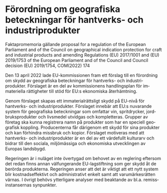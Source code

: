 # Förordning om geografiska beteckningar för hantverks- och industriprodukter

Faktapromemoria gällande proposal for a regulation of the European Parliament and of the Council on geo­graphical indication protection for craft and indust­rial products and amending Regula­tions (EU) 2017/1001 and (EU) 2019/1753 of the European Parlia­ment and of the Council and Council decision (EU) 2019/1754, COM(2022\) 174

Den 13 april 2022 lade EU\-kommissio­nen fram ett förslag till en förord­ning om skydd av geo­grafiska beteck­ningar för hantverks\- och industri­produkter. Förslaget är en del av kom­missio­nens hand­lings­plan för im­materi­ella rättig­heter till stöd för EU:s ekono­miska åter­hämt­ning.

Genom förslaget skapas ett immaterial­rättsligt skydd på EU\-nivå för hantverks\- och industri­produkter. Förslaget innebär att EU:s nuvarande system för geo­grafiska beteck­ningar som omfattar vin, sprit­drycker, jord­bruks­produkter och livs­medel utvidgas och kom­plet­teras. Grupper av företag ska kunna regist­rera namn på produkter som har en speciell geo­grafisk kopp­ling. Produ­centerna får där­igenom ett skydd för sina pro­dukter och kan förhindra missbruk och kopior. Förslaget moti­veras med att hantverks\- och industri­produkter är en del av ett värde­fullt kultur­arv och bidrar till den sociala, miljö­mässiga och ekono­miska utveck­lingen av Europas lands­bygd.

Regeringen är i nuläget inte över­tygad om behovet av en reglering eftersom det redan finns annan väl­fungerande EU\-lagstift­ning som ger skydd åt de berörda produkt­erna. Regeringen anser att det är viktigt att ett nytt system blir kostnads­effektivt och administra­tivt enkelt samt att varu­märkes­rätten värnas. I övrigt behövs ytter­ligare analy­ser med beaktande av bl.a. remiss­instans­ernas synpunkter.
